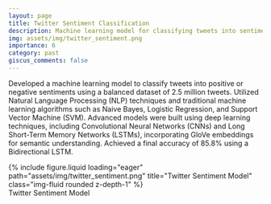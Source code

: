```yaml
---
layout: page
title: Twitter Sentiment Classification
description: Machine learning model for classifying tweets into sentiment categories using NLP and deep learning techniques
img: assets/img/twitter_sentiment.png
importance: 6
category: past
giscus_comments: false
---
```

Developed a machine learning model to classify tweets into positive or negative sentiments using a balanced dataset of 2.5 million tweets. Utilized Natural Language Processing (NLP) techniques and traditional machine learning algorithms such as Naive Bayes, Logistic Regression, and Support Vector Machine (SVM). Advanced models were built using deep learning techniques, including Convolutional Neural Networks (CNNs) and Long Short-Term Memory Networks (LSTMs), incorporating GloVe embeddings for semantic understanding. Achieved a final accuracy of 85.8% using a Bidirectional LSTM.

<div class="row"> <div class="col-sm mt-3 mt-md-0"> {% include figure.liquid loading="eager" path="assets/img/twitter_sentiment.png" title="Twitter Sentiment Model" class="img-fluid rounded z-depth-1" %} </div> </div> <div class="caption"> Twitter Sentiment Model </div>